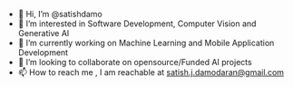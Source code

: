 - 👋 Hi, I’m @satishdamo
- 👀 I’m interested in Software Development, Computer Vision and Generative AI
- 🌱 I’m currently working on Machine Learning and Mobile Application Development
- 💞️ I’m looking to collaborate on opensource/Funded AI projects 
- 📫 How to reach me , I am reachable at satish.j.damodaran@gmail.com

<!---
satishdamo/satishdamo is a ✨ special ✨ repository because its `README.md` (this file) appears on your GitHub profile.
You can click the Preview link to take a look at your changes.
--->

